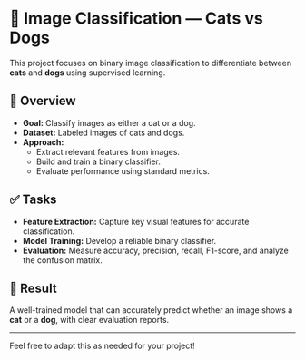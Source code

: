 # 🐾 Image Classification — Cats vs Dogs   

This project focuses on binary image classification to differentiate between **cats** and **dogs** using supervised learning.    

## 📌 Overview
- **Goal:** Classify images as either a cat or a dog. 
- **Dataset:** Labeled images of cats and dogs. 
- **Approach:** 
  - Extract relevant features from images.
  - Build and train a binary classifier.
  - Evaluate performance using standard metrics.

## ✅ Tasks
- **Feature Extraction:** Capture key visual features for accurate classification.
- **Model Training:** Develop a reliable binary classifier.
- **Evaluation:** Measure accuracy, precision, recall, F1-score, and analyze the confusion matrix.

## 🚀 Result
A well-trained model that can accurately predict whether an image shows a **cat** or a **dog**, with clear evaluation reports.

---

Feel free to adapt this as needed for your project!
